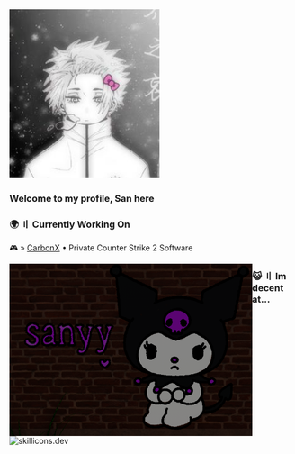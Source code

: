<img src="images/sae.png" height="300px" alt="half baked">

### Welcome to my profile, San here

### 🌍 〢 Currently Working On
🎮 » [CarbonX](https://CarbonX.gg) • Private Counter Strike 2 Software
</a>

<img align="left" src="images/FAJNE.png" height="306px" alt="cute">

### 😺 〢 Im decent at...
<img src="https://skillicons.dev/icons?i=visualstudio,python,cpp,cs" height="40px" alt="skillicons.dev">
